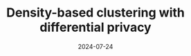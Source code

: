 ---
title: " Density-based clustering with differential privacy"
collection: publications
permalink: /publication/paper-15_Density based clustering with differential privacy
date: 2024-07-24
venue: 'Information Sciences'
link: 'https://doi.org/10.1016/j.ins.2024.121211'
paperurl: '/files/paper-15_Density based clustering with differential privacy/paper.pdf'
code: '/files/paper-15_Density based clustering with differential privacycite.bib'
citation: 'Fuyu Wu, Mingjing Du<sup>*</sup>, Qiang Zhi. Density-based clustering with differential privacy. Information Sciences.&quot; <i>Information Sciences</i>, 2024.'
---